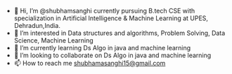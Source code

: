 - 👋 Hi, I’m @shubhamsanghi currently pursuing B.tech CSE with specialization in Artificial Intelligence & Machine Learning at UPES, Dehradun,India.
- 👀 I’m interested in Data structures and algorithms, Problem Solving, Data Science, Machine Learning
- 🌱 I’m currently learning Ds Algo in java and machine learning
- 💞️ I’m looking to collaborate on Ds Algo in java and machine learning
- 📫 How to reach me shubhamasanghi15@gmail.com

<!---
shubhamsanghi/shubhamsanghi is a ✨ special ✨ repository because its `README.md` (this file) appears on your GitHub profile.
You can click the Preview link to take a look at your changes.
--->
